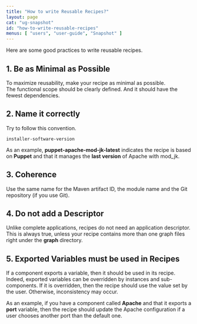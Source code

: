 ```yaml
---
title: "How to write Reusable Recipes?"
layout: page
cat: "ug-snapshot"
id: "how-to-write-reusable-recipes"
menus: [ "users", "user-guide", "Snapshot" ]
---
```


Here are some good practices to write reusable recipes.

## 1. Be as Minimal as Possible

To maximize reusability, make your recipe as minimal as possible.  
The functional scope should be clearly defined. And it should have the fewest dependencies.

## 2. Name it correctly

Try to follow this convention.

```
installer-software-version
```

As an example, **puppet-apache-mod-jk-latest** indicates the recipe is based on **Puppet**
and that it manages the **last version** of Apache with mod_jk.

## 3. Coherence

Use the same name for the Maven artifact ID, the module name and the Git repository (if you use Git).

## 4. Do not add a Descriptor

Unlike complete applications, recipes do not need an application descriptor.  
This is always true, unless your recipe contains more than one graph files right under the **graph** directory.

## 5. Exported Variables must be used in Recipes

If a component exports a variable, then it should be used in its recipe.  
Indeed, exported variables can be overridden by instances and sub-components. If it is overridden,
then the recipe should use the value set by the user. Otherwise, inconsistency may occur.

As an example, if you have a component called **Apache** and that it exports a **port** variable,
then the recipe should update the Apache configuration if a user chooses another port than the default one.
